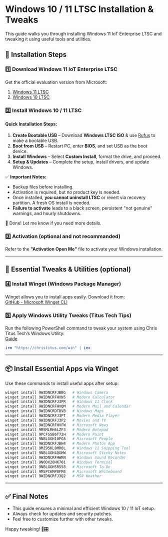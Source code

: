 
# Windows 10 / 11 LTSC Installation & Tweaks

This guide walks you through installing Windows 11 IoT Enterprise LTSC and tweaking it using useful tools and utilities.

## 🚀 Installation Steps

### 1️⃣ Download Windows 11 IoT Enterprise LTSC  
Get the official evaluation version from Microsoft:  
1. [Windows 11 LTSC](https://www.microsoft.com/en-us/evalcenter/download-windows-11-iot-enterprise-ltsc-eval)
2. [Windows 10 LTSC](https://www.microsoft.com/en-us/evalcenter/download-windows-10-enterprise)


### 2️⃣ Install Windows 10 / 11 LTSC  

#### **Quick Installation Steps:**  
1. **Create Bootable USB** – Download **Windows LTSC ISO** & use [Rufus](https://rufus.ie/en/) to make a bootable USB.  
2. **Boot from USB** – Restart PC, enter **BIOS**, and set USB as the boot device.  
3. **Install Windows** – Select **Custom Install**, format the drive, and proceed.  
4. **Setup & Updates** – Complete the setup, install drivers, and update Windows.  

✅ **Important Notes:**  
- Backup files before installing.  
- Activation is required, but no product key is needed.  
- Once installed, **you cannot uninstall LTSC** or revert via recovery partition. A fresh OS install is needed.  
- **Failure to activate** leads to a black screen, persistent "not genuine" warnings, and hourly shutdowns.  

🚀 Done! Let me know if you need more details.

### 3️⃣ Activation  (optional and not recommanded)
Refer to the **"Activation Open Me"** file to activate your Windows installation.

---

## 🔧 Essential Tweaks & Utilities (optional)

### 4️⃣ Install Winget (Windows Package Manager)  
Winget allows you to install apps easily. Download it from:  
[GitHub - Microsoft Winget CLI](https://github.com/microsoft/winget-cli)

### 5️⃣ Apply Windows Utility Tweaks (Titus Tech Tips)  
Run the following PowerShell command to tweak your system using Chris Titus Tech’s Windows Utility:  
[Guide](https://github.com/ChrisTitusTech/winutil?tab=readme-ov-file#chris-titus-techs-windows-utility)

```powershell
irm "https://christitus.com/win" | iex
```

---

## 📦 Install Essential Apps via Winget  
Use these commands to install useful apps after setup:

```powershell
winget install 9WZDNCRFJBBG   # Windows Camera
winget install 9WZDNCRFHVN5   # Modern Calculator
winget install 9WZDNCRFJ3PR   # Windows 11 Clock
winget install 9WZDNCRFHVQM   # Modern Mail and Calendar
winget install 9WZDNCRDTBVB   # Windows Maps
winget install 9WZDNCRFJ3PT   # Modern Media Player
winget install 9WZDNCRFJ3P2   # Movies and TV
winget install 9WZDNCRFHVFW   # Microsoft News
winget install 9MSMLRH6LZF3   # Modern Notepad
winget install 9PCFS5B6T72H   # Modern Paint
winget install 9NBLGGH10PG8   # Microsoft People
winget install 9WZDNCRFJBH4   # Modern Photos App
winget install 9MZ95KL8MR0L   # Windows 11 Snipping Tool
winget install 9NBLGGH4QGHW   # Microsoft Sticky Notes
winget install 9WZDNCRFHWKN   # Windows Sound Recorder
winget install 9N0DX20HK701   # Windows Terminal
winget install 9NBLGGH5R558   # Microsoft To-Do
winget install 9MSPC6MP8FM4   # Microsoft Whiteboard
winget install 9WZDNCRFJ3Q2   # MSN Weather
```

---

## ✅ Final Notes  
- This guide ensures a minimal and efficient Windows 10 / 11 IoT setup.  
- Always check for updates and security patches.  
- Feel free to customize further with other tweaks.  

Happy tweaking! 🚀🎛️
